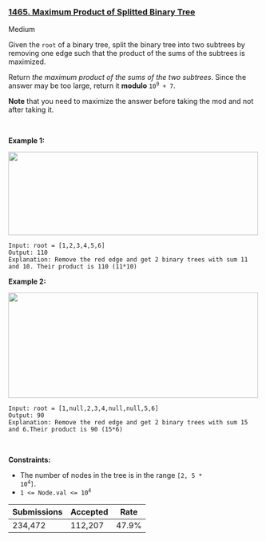 ### [1465. Maximum Product of Splitted Binary Tree](https://leetcode.com/problems/maximum-product-of-splitted-binary-tree/description/)

Medium

Given the `` root `` of a binary tree, split the binary tree into two subtrees by removing one edge such that the product of the sums of the subtrees is maximized.

Return _the maximum product of the sums of the two subtrees_. Since the answer may be too large, return it __modulo__ <code>10<sup>9</sup> + 7</code>.

__Note__ that you need to maximize the answer before taking the mod and not after taking it.

 

<strong class="example">Example 1:</strong>

<img alt="" src="https://assets.leetcode.com/uploads/2020/01/21/sample_1_1699.png" style="width: 500px; height: 167px;"/>

```
Input: root = [1,2,3,4,5,6]
Output: 110
Explanation: Remove the red edge and get 2 binary trees with sum 11 and 10. Their product is 110 (11*10)
```

<strong class="example">Example 2:</strong>

<img alt="" src="https://assets.leetcode.com/uploads/2020/01/21/sample_2_1699.png" style="width: 500px; height: 211px;"/>

```
Input: root = [1,null,2,3,4,null,null,5,6]
Output: 90
Explanation: Remove the red edge and get 2 binary trees with sum 15 and 6.Their product is 90 (15*6)
```

 

__Constraints:__

*   The number of nodes in the tree is in the range <code>[2, 5 * 10<sup>4</sup>]</code>.
*   <code>1 <= Node.val <= 10<sup>4</sup></code>

| Submissions    | Accepted     | Rate   |
| -------------- | ------------ | ------ |
| 234,472 | 112,207 | 47.9% |